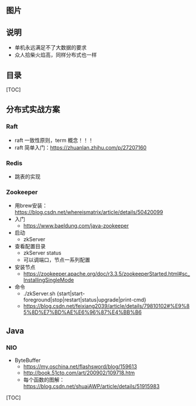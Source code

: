 ## 图片

## 说明

- 单机永远满足不了大数据的要求
- 众人拾柴火焰高，同样分布式也一样

## 目录

[TOC]



## 分布式实战方案



### Raft 

- raft 一致性原则，term 概念！！！
- raft 简单入门：https://zhuanlan.zhihu.com/p/27207160



### Redis

- 跳表的实现



### Zookeeper

- 用brew安装：https://blog.csdn.net/whereismatrix/article/details/50420099
- 入门
  - https://www.baeldung.com/java-zookeeper
- 启动
  - zkServer
- 查看配置目录
  - zkServer status
  - 可以调端口，节点一系列配置
- 安装节点
  - https://zookeeper.apache.org/doc/r3.3.5/zookeeperStarted.html#sc_InstallingSingleMode
- 命令
  - ./zkServer.sh {start|start-foreground|stop|restart|status|upgrade|print-cmd}
  - https://blog.csdn.net/feixiang2039/article/details/79810102#%E9%85%8D%E7%BD%AE%E6%96%87%E4%BB%B6



## Java

### NIO

- ByteBuffer
  - https://my.oschina.net/flashsword/blog/159613
  - http://book.51cto.com/art/200902/109718.htm
  - 每个函数的图解：https://blog.csdn.net/shuaiAWP/article/details/51915983





[TOC]

